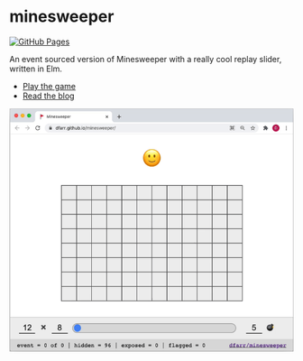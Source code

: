 # minesweeper

[![GitHub Pages](https://github.com/dfarr/minesweeper/workflows/GitHub%20Pages/badge.svg)](https://dfarr.github.io/minesweeper)

An event sourced version of Minesweeper with a really cool replay slider, written in Elm.

- [Play the game](https://dfarr.github.io/minesweeper)
- [Read the blog](https://dfarr.medium.com/event-sourcing-minesweeper-65f0d497e6a7)

![Minesweeper](minesweeper.gif)
